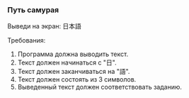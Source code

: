 
### Путь самурая

Выведи на экран: 日本語


Требования:
1.	Программа должна выводить текст.
2.	Текст должен начинаться с &quot;日&quot;.
3.	Текст должен заканчиваться на &quot;語&quot;.
4.	Текст должен состоять из 3 символов.
5.	Выведенный текст должен соответствовать заданию.



